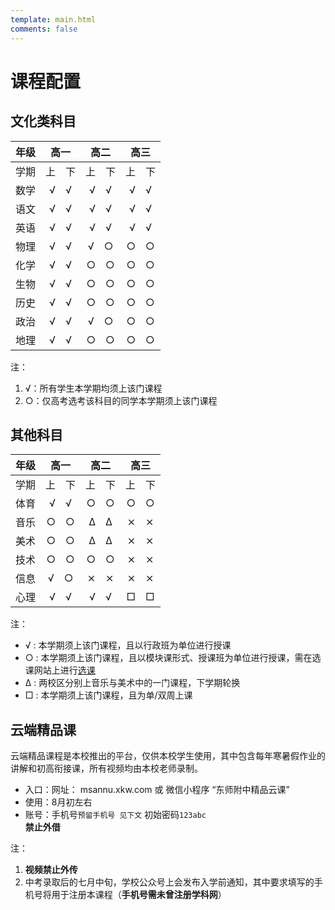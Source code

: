 ```yaml
---
template: main.html
comments: false
---
```


# 课程配置

## 文化类科目

| 年级  |    高一    |    高二    |    高三    |
| :---: | :--------: | :--------: | :--------: |
| 学期  | 上&emsp;下 | 上&emsp;下 | 上&emsp;下 |
| 数学  |  √&emsp;√  |  √&emsp;√  |  √&emsp;√  |
| 语文  |  √&emsp;√  |  √&emsp;√  |  √&emsp;√  |
| 英语  |  √&emsp;√  |  √&emsp;√  |  √&emsp;√  |
| 物理  |  √&emsp;√  |  √&emsp;○  |  ○&emsp;○  |
| 化学  |  √&emsp;√  |  ○&emsp;○  |  ○&emsp;○  |
| 生物  |  √&emsp;√  |  ○&emsp;○  |  ○&emsp;○  |
| 历史  |  √&emsp;√  |  ○&emsp;○  |  ○&emsp;○  |
| 政治  |  √&emsp;√  |  √&emsp;○  |  ○&emsp;○  |
| 地理  |  √&emsp;√  |  ○&emsp;○  |  ○&emsp;○  |

注：

1. √：所有学生本学期均须上该门课程
2. ○：仅高考选考该科目的同学本学期须上该门课程

## 其他科目

| 年级  |    高一    |    高二    |    高三    |
| :---: | :--------: | :--------: | :--------: |
| 学期  | 上&emsp;下 | 上&emsp;下 | 上&emsp;下 |
| 体育  |  √&emsp;√  |  ○&emsp;○  |  ○&emsp;○  |
| 音乐  |  ○&emsp;○  |  Δ&emsp;Δ  |  ⨯&emsp;⨯  |
| 美术  |  ○&emsp;○  |  Δ&emsp;Δ  |  ⨯&emsp;⨯  |
| 技术  |  ○&emsp;○  |  ○&emsp;○  |  ⨯&emsp;⨯  |
| 信息  |  √&emsp;○  |  ⨯&emsp;⨯  |  ⨯&emsp;⨯  |
| 心理  |  √&emsp;√  |  √&emsp;√  |  □&emsp;□  |

注：

- √ : 本学期须上该门课程，且以行政班为单位进行授课
- ○ : 本学期须上该门课程，且以模块课形式、授课班为单位进行授课，需在选课网站上进行[选课](./choice.md)
- Δ : 两校区分别上音乐与美术中的一门课程，下学期轮换
- □ : 本学期须上该门课程，且为单/双周上课


## 云端精品课
云端精品课程是本校推出的平台，仅供本校学生使用，其中包含每年寒暑假作业的讲解和初高衔接课，所有视频均由本校老师录制。

- 入口：网址： msannu.xkw.com 或 微信小程序 “东师附中精品云课”
- 使用：8月初左右
- 账号：手机号`预留手机号 见下文` 初始密码`123abc`  
**禁止外借**

注：

1. **视频禁止外传**
2. 中考录取后的七月中旬，学校公众号上会发布入学前通知，其中要求填写的手机号将用于注册本课程（**手机号需未曾注册学科网**）
